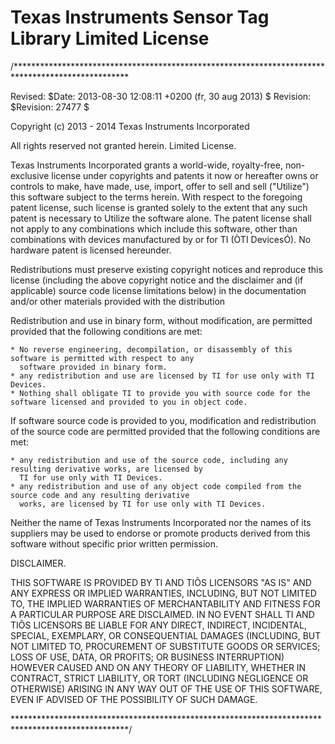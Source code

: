 # Texas Instruments Sensor Tag Library Limited License
/**************************************************************************************************
  
  Revised:        $Date: 2013-08-30 12:08:11 +0200 (fr, 30 aug 2013) $
  Revision:       $Revision: 27477 $

  Copyright (c) 2013 - 2014 Texas Instruments Incorporated

  All rights reserved not granted herein.
  Limited License.

  Texas Instruments Incorporated grants a world-wide, royalty-free,
  non-exclusive license under copyrights and patents it now or hereafter
  owns or controls to make, have made, use, import, offer to sell and sell ("Utilize")
  this software subject to the terms herein.  With respect to the foregoing patent
  license, such license is granted  solely to the extent that any such patent is necessary
  to Utilize the software alone.  The patent license shall not apply to any combinations which
  include this software, other than combinations with devices manufactured by or for TI (ÒTI DevicesÓ).
  No hardware patent is licensed hereunder.

  Redistributions must preserve existing copyright notices and reproduce this license (including the
  above copyright notice and the disclaimer and (if applicable) source code license limitations below)
  in the documentation and/or other materials provided with the distribution

  Redistribution and use in binary form, without modification, are permitted provided that the following
  conditions are met:

    * No reverse engineering, decompilation, or disassembly of this software is permitted with respect to any
      software provided in binary form.
    * any redistribution and use are licensed by TI for use only with TI Devices.
    * Nothing shall obligate TI to provide you with source code for the software licensed and provided to you in object code.

  If software source code is provided to you, modification and redistribution of the source code are permitted
  provided that the following conditions are met:

    * any redistribution and use of the source code, including any resulting derivative works, are licensed by
      TI for use only with TI Devices.
    * any redistribution and use of any object code compiled from the source code and any resulting derivative
      works, are licensed by TI for use only with TI Devices.

  Neither the name of Texas Instruments Incorporated nor the names of its suppliers may be used to endorse or
  promote products derived from this software without specific prior written permission.

  DISCLAIMER.

  THIS SOFTWARE IS PROVIDED BY TI AND TIÕS LICENSORS "AS IS" AND ANY EXPRESS OR IMPLIED WARRANTIES, INCLUDING,
  BUT NOT LIMITED TO, THE IMPLIED WARRANTIES OF MERCHANTABILITY AND FITNESS FOR A PARTICULAR PURPOSE ARE DISCLAIMED.
  IN NO EVENT SHALL TI AND TIÕS LICENSORS BE LIABLE FOR ANY DIRECT, INDIRECT, INCIDENTAL, SPECIAL, EXEMPLARY, OR
  CONSEQUENTIAL DAMAGES (INCLUDING, BUT NOT LIMITED TO, PROCUREMENT OF SUBSTITUTE GOODS OR SERVICES; LOSS OF USE, DATA,
  OR PROFITS; OR BUSINESS INTERRUPTION) HOWEVER CAUSED AND ON ANY THEORY OF LIABILITY, WHETHER IN CONTRACT, STRICT LIABILITY,
  OR TORT (INCLUDING NEGLIGENCE OR OTHERWISE) ARISING IN ANY WAY OUT OF THE USE OF THIS SOFTWARE, EVEN IF ADVISED OF THE
  POSSIBILITY OF SUCH DAMAGE.


 **************************************************************************************************/

